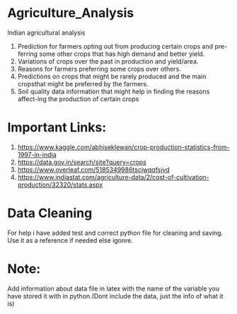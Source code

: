 # Agriculture_Analysis
Indian agricultural analysis
1.  Prediction for farmers opting out from producing certain crops and pre-ferring some other crops that has high demand and better yield.
2.  Variations of crops over the past in production and yield/area.
3.  Reasons for farmers preferring some crops over others.
4.  Predictions on crops that might be rarely produced and the main cropsthat might be preferred by the farmers.
5.  Soil quality data information that might help in finding the reasons affect-ing the production of certain crops

# Important Links: 
1. https://www.kaggle.com/abhiseklewan/crop-production-statistics-from-1997-in-india
2. https://data.gov.in/search/site?query=crops
3. https://www.overleaf.com/5185349986tscjwqqfsjvd
4. https://www.indiastat.com/agriculture-data/2/cost-of-cultivation-production/32320/stats.aspx

# Data Cleaning
For help i have added test and correct python file for cleaning and saving. Use it as a reference if needed else igonre.

# Note:
Add information about data file in latex with the name of the variable you have stored it with in python.(Dont include the data, just the info of what it is)
